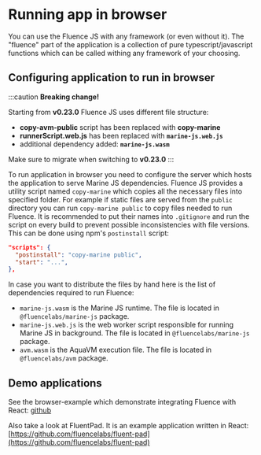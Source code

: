 # Running app in browser

You can use the Fluence JS with any framework (or even without it). The "fluence" part of the application is a collection of pure typescript/javascript functions which can be called withing any framework of your choosing.

## Configuring application to run in browser

:::caution
**Breaking change!**

Starting from **v0.23.0**  Fluence JS uses different file structure:

* **copy-avm-public** script has been replaced with **copy-marine**
* **runnerScript.web.js** has been replaced with **`marine-js.web.js`**
* additional dependency added: **`marine-js.wasm`**

Make sure to migrate when switching to **v0.23.0**
:::

To run application in browser you need to configure the server which hosts the application to serve Marine JS dependencies. Fluence JS provides a utility script named `copy-marine` which copies all the necessary files into specified folder. For example if static files are served from the `public` directory you can run `copy-marine public` to copy files needed to run Fluence. It is recommended to put their names into `.gitignore` and run the script on every build to prevent possible inconsistencies with file versions. This can be done using npm's `postinstall` script:

```json
"scripts": {
  "postinstall": "copy-marine public",
  "start": "...",
},
```

In case you want to distribute the files by hand here is the list of dependencies required to run Fluence:

* `marine-js.wasm` is the Marine JS runtime. The file is located in `@fluencelabs/marine-js` package.
* `marine-js.web.js` is the web worker script responsible for running Marine JS in background. The file is located in `@fluencelabs/marine-js` package.
* `avm.wasm` is the AquaVM execution file. The file is located in `@fluencelabs/avm` package.

## Demo applications

See the browser-example which demonstrate integrating Fluence with React: [github](https://github.com/fluencelabs/examples/tree/main/fluence-js-examples/browser-example)

Also take a look at FluentPad. It is an example application written in React: [https://github.com/fluencelabs/fluent-pad](https://github.com/fluencelabs/fluent-pad)
